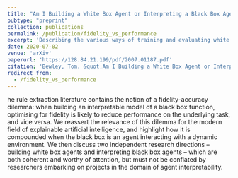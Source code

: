 ```yaml
---
title: "Am I Building a White Box Agent or Interpreting a Black Box Agent?"
pubtype: "preprint"
collection: publications
permalink: /publication/fidelity_vs_performance
excerpt: 'Describing the various ways of training and evaluating white box approximations of black box policies, and how these can be in conflict.'
date: 2020-07-02
venue: 'arXiv'
paperurl: 'https://128.84.21.199/pdf/2007.01187.pdf'
citation: 'Bewley, Tom. &quot;Am I Building a White Box Agent or Interpreting a Black Box Agent?&quot; <i>arXiv preprint 2007.01187</i>. 2020.'
redirect_from: 
  - /fidelity_vs_performance
---
```

he rule extraction literature contains the notion of a fidelity-accuracy dilemma:  when building an interpretable model of a black box function, optimising for fidelity is likely to reduce performance on the underlying task, and vice versa. We reassert the relevance of this dilemma for the modern field of explainable artificial intelligence, and highlight how it is compounded when the black box is an agent interacting with a dynamic environment.  We then discuss two independent research directions – building white box agents and interpreting black box agents – which are both coherent and worthy of attention, but must not be conflated by researchers embarking on projects in the domain of agent interpretability.
